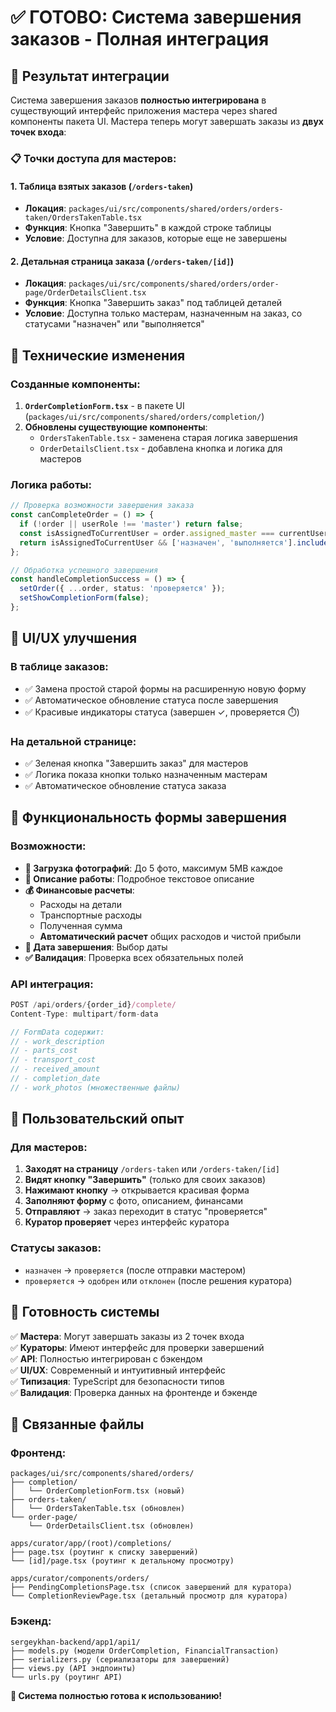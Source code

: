 # ✅ ГОТОВО: Система завершения заказов - Полная интеграция

## 🎯 Результат интеграции

Система завершения заказов **полностью интегрирована** в существующий интерфейс приложения мастера через shared компоненты пакета UI. Мастера теперь могут завершать заказы из **двух точек входа**:

### 📋 Точки доступа для мастеров:

#### 1. **Таблица взятых заказов** (`/orders-taken`)
- **Локация**: `packages/ui/src/components/shared/orders/orders-taken/OrdersTakenTable.tsx`
- **Функция**: Кнопка "Завершить" в каждой строке таблицы
- **Условие**: Доступна для заказов, которые еще не завершены

#### 2. **Детальная страница заказа** (`/orders-taken/[id]`)
- **Локация**: `packages/ui/src/components/shared/orders/order-page/OrderDetailsClient.tsx`
- **Функция**: Кнопка "Завершить заказ" под таблицей деталей
- **Условие**: Доступна только мастерам, назначенным на заказ, со статусами "назначен" или "выполняется"

## 🔧 Технические изменения

### Созданные компоненты:
1. **`OrderCompletionForm.tsx`** - в пакете UI (`packages/ui/src/components/shared/orders/completion/`)
2. **Обновлены существующие компоненты**:
   - `OrdersTakenTable.tsx` - заменена старая логика завершения
   - `OrderDetailsClient.tsx` - добавлена кнопка и логика для мастеров

### Логика работы:
```typescript
// Проверка возможности завершения заказа
const canCompleteOrder = () => {
  if (!order || userRole !== 'master') return false;
  const isAssignedToCurrentUser = order.assigned_master === currentUserId?.toString();
  return isAssignedToCurrentUser && ['назначен', 'выполняется'].includes(order.status);
};

// Обработка успешного завершения
const handleCompletionSuccess = () => {
  setOrder({ ...order, status: 'проверяется' });
  setShowCompletionForm(false);
};
```

## 🎨 UI/UX улучшения

### В таблице заказов:
- ✅ Замена простой старой формы на расширенную новую форму
- ✅ Автоматическое обновление статуса после завершения
- ✅ Красивые индикаторы статуса (завершен ✓, проверяется ⏱️)

### На детальной странице:
- ✅ Зеленая кнопка "Завершить заказ" для мастеров
- ✅ Логика показа кнопки только назначенным мастерам
- ✅ Автоматическое обновление статуса заказа

## 🚀 Функциональность формы завершения

### Возможности:
- **📸 Загрузка фотографий**: До 5 фото, максимум 5MB каждое
- **📝 Описание работы**: Подробное текстовое описание
- **💰 Финансовые расчеты**: 
  - Расходы на детали
  - Транспортные расходы  
  - Полученная сумма
  - **Автоматический расчет** общих расходов и чистой прибыли
- **📅 Дата завершения**: Выбор даты
- **✅ Валидация**: Проверка всех обязательных полей

### API интеграция:
```javascript
POST /api/orders/{order_id}/complete/
Content-Type: multipart/form-data

// FormData содержит:
// - work_description
// - parts_cost  
// - transport_cost
// - received_amount
// - completion_date
// - work_photos (множественные файлы)
```

## 📱 Пользовательский опыт

### Для мастеров:
1. **Заходят на страницу** `/orders-taken` или `/orders-taken/[id]`
2. **Видят кнопку "Завершить"** (только для своих заказов)
3. **Нажимают кнопку** → открывается красивая форма
4. **Заполняют форму** с фото, описанием, финансами
5. **Отправляют** → заказ переходит в статус "проверяется"
6. **Куратор проверяет** через интерфейс куратора

### Статусы заказов:
- `назначен` → `проверяется` (после отправки мастером)
- `проверяется` → `одобрен` или `отклонен` (после решения куратора)

## 🎉 Готовность системы

✅ **Мастера**: Могут завершать заказы из 2 точек входа  
✅ **Кураторы**: Имеют интерфейс для проверки завершений  
✅ **API**: Полностью интегрирован с бэкендом  
✅ **UI/UX**: Современный и интуитивный интерфейс  
✅ **Типизация**: TypeScript для безопасности типов  
✅ **Валидация**: Проверка данных на фронтенде и бэкенде  

## 🔗 Связанные файлы

### Фронтенд:
```
packages/ui/src/components/shared/orders/
├── completion/
│   └── OrderCompletionForm.tsx (новый)
├── orders-taken/
│   └── OrdersTakenTable.tsx (обновлен)
└── order-page/
    └── OrderDetailsClient.tsx (обновлен)

apps/curator/app/(root)/completions/
├── page.tsx (роутинг к списку завершений)
└── [id]/page.tsx (роутинг к детальному просмотру)

apps/curator/components/orders/
├── PendingCompletionsPage.tsx (список завершений для куратора)
└── CompletionReviewPage.tsx (детальный просмотр для куратора)
```

### Бэкенд:
```
sergeykhan-backend/app1/api1/
├── models.py (модели OrderCompletion, FinancialTransaction)
├── serializers.py (сериализаторы для завершений)
├── views.py (API эндпоинты)
└── urls.py (роутинг API)
```

**🚀 Система полностью готова к использованию!**
